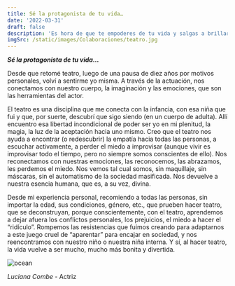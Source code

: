 ```yaml
---
title: Sé la protagonista de tu vida…
date: '2022-03-31'
draft: false
description: 'Es hora de que te empoderes de tu vida y salgas a brillar... Lu nos cuenta cómo sí se puede y qué gratificante es'
imgSrc: /static/images/Colaboraciones/teatro.jpg
---
```






***Sé la protagonista de tu vida…***

Desde que retomé teatro, luego de una pausa de diez años por motivos personales, volví a sentirme yo misma. A través de la actuación, nos conectamos con nuestro cuerpo, la imaginación y las emociones, que son las herramientas del actor.

El teatro es una disciplina que me conecta con la infancia, con esa niña que fui y que, por suerte, descubrí que sigo siendo (en un cuerpo de adulta). Allí encuentro esa libertad incondicional de poder ser yo en mi plenitud, la magia, la luz de la aceptación hacia uno mismo. Creo que el teatro nos ayuda a encontrar (o redescubrir) la empatía hacia todas las personas, a escuchar activamente, a perder el miedo a improvisar (aunque vivir es improvisar todo el tiempo, pero no siempre somos conscientes de ello). Nos reconectamos con nuestras emociones, las reconocemos, las abrazamos, les perdemos el miedo. Nos vemos tal cual somos, sin maquillaje, sin máscaras, sin el automatismo de la sociedad masificada. Nos devuelve a nuestra esencia humana, que es, a su vez, divina.

Desde mi experiencia personal, recomiendo a todas las personas, sin importar la edad, sus condiciones, género, etc., que prueben hacer teatro, que se deconstruyan, porque conscientemente, con el teatro, aprendemos a dejar afuera los conflictos personales, los prejuicios, el miedo a hacer el “ridículo”. Rompemos las resistencias que fuimos creando para adaptarnos a este juego cruel de “aparentar” para encajar en sociedad, y nos reencontramos con nuestro niño o nuestra niña interna. Y sí, al hacer teatro, la vida vuelve a ser mucho, mucho más bonita y divertida.


<Image alt="ocean" src="/static/images/Colaboraciones/lulu.jpeg" width={320} height={450} />

*Luciana Combe* - Actriz